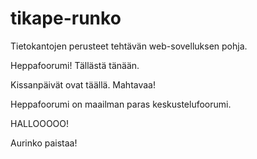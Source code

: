 ﻿# tikape-runko

Tietokantojen perusteet tehtävän web-sovelluksen pohja.

Heppafoorumi! Tällästä tänään.

Kissanpäivät ovat täällä. Mahtavaa!

Heppafoorumi on maailman paras keskustelufoorumi.

HALLOOOOO!

Aurinko paistaa!
